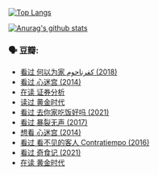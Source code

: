 [![Top Langs](https://github-readme-stats.vercel.app/api/top-langs/?username=w940853815)](https://github.com/anuraghazra/github-readme-stats)

[![Anurag's github stats](https://github-readme-stats.vercel.app/api?username=w940853815)](https://github.com/anuraghazra/github-readme-stats)

### 🗣 豆瓣:

<!-- DOUBAN-ACTIVITIES:START -->
- [看过 何以为家 كفرناحوم‎ (2018)](https://www.douban.com/people/136069238/status/3373723264/)
- [看过 心迷宫‎ (2014)](https://www.douban.com/people/136069238/status/3364992794/)
- [在读 证券分析](https://www.douban.com/people/136069238/status/3364662597/)
- [读过 黄金时代](https://www.douban.com/people/136069238/status/3364661885/)
- [看过 去你家吃饭好吗‎ (2021)](https://www.douban.com/people/136069238/status/3363924258/)
- [看过 暴裂无声‎ (2017)](https://www.douban.com/people/136069238/status/3363414378/)
- [想看 心迷宫‎ (2014)](https://www.douban.com/people/136069238/status/3363413954/)
- [看过 看不见的客人 Contratiempo‎ (2016)](https://www.douban.com/people/136069238/status/3354372896/)
- [看过 奇食记‎ (2021)](https://www.douban.com/people/136069238/status/3352683465/)
- [在读 黄金时代](https://www.douban.com/people/136069238/status/3352364703/)
<!-- DOUBAN-ACTIVITIES:END -->
<!--
**w940853815/w940853815** is a ✨ _special_ ✨ repository because its `README.md` (this file) appears on your GitHub profile.

Here are some ideas to get you started:

- 🔭 I’m currently working on ...
- 🌱 I’m currently learning ...
- 👯 I’m looking to collaborate on ...
- 🤔 I’m looking for help with ...
- 💬 Ask me about ...
- 📫 How to reach me: ...
- 😄 Pronouns: ...
- ⚡ Fun fact: ...
-->
